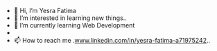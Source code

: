 - 👋 Hi, I’m Yesra Fatima
- 👀 I’m interested in learning new things..
- 🌱 I’m currently learning Web Development
- 
- 📫 How to reach me .www.linkedin.com/in/yesra-fatima-a71975242..

<!---
yesra29/yesra29 is a ✨ special ✨ repository because its `README.md` (this file) appears on your GitHub profile.
You can click the Preview link to take a look at your changes.
--->

